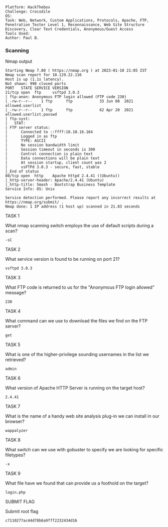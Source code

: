 ```
Platform: HackThebox
Challenge: Crocodile
OS: 
Task: Web, Network, Custom Applications, Protocols, Apache, FTP, Penetration Tester Level 1, Reconnaissance, Web Site Structure Discovery, Clear Text Credentials, Anonymous/Guest Access
Tools Used: 
Author: Paul B.
```

### Scanning
Nmap output
```
Starting Nmap 7.80 ( https://nmap.org ) at 2023-01-10 21:05 IST
Nmap scan report for 10.129.22.116
Host is up (1.1s latency).
Not shown: 998 closed ports
PORT   STATE SERVICE VERSION
21/tcp open  ftp     vsftpd 3.0.3
| ftp-anon: Anonymous FTP login allowed (FTP code 230)
| -rw-r--r--    1 ftp      ftp            33 Jun 08  2021 allowed.userlist
|_-rw-r--r--    1 ftp      ftp            62 Apr 20  2021 allowed.userlist.passwd
| ftp-syst: 
|   STAT: 
| FTP server status:
|      Connected to ::ffff:10.10.16.164
|      Logged in as ftp
|      TYPE: ASCII
|      No session bandwidth limit
|      Session timeout in seconds is 300
|      Control connection is plain text
|      Data connections will be plain text
|      At session startup, client count was 2
|      vsFTPd 3.0.3 - secure, fast, stable
|_End of status
80/tcp open  http    Apache httpd 2.4.41 ((Ubuntu))
|_http-server-header: Apache/2.4.41 (Ubuntu)
|_http-title: Smash - Bootstrap Business Template
Service Info: OS: Unix

Service detection performed. Please report any incorrect results at https://nmap.org/submit/ .
Nmap done: 1 IP address (1 host up) scanned in 21.83 seconds
```

TASK 1

What nmap scanning switch employs the use of default scripts during a scan?
```
-sC
```

TASK 2

What service version is found to be running on port 21?
```
vsftpd 3.0.3
```

TASK 3

What FTP code is returned to us for the "Anonymous FTP login allowed" message?
```
230
```

TASK 4

What command can we use to download the files we find on the FTP server?
```
get
```

TASK 5

What is one of the higher-privilege sounding usernames in the list we retrieved?
```
admin
```

TASK 6

What version of Apache HTTP Server is running on the target host?
```
2.4.41
```

TASK 7

What is the name of a handy web site analysis plug-in we can install in our browser?
```
wappalyzer
```

TASK 8

What switch can we use with gobuster to specify we are looking for specific filetypes?
```
-x
```

TASK 9

What file have we found that can provide us a foothold on the target?
```
login.php
```

SUBMIT FLAG

Submit root flag
```
c7110277ac44d78b6a9fff2232434d16
```
